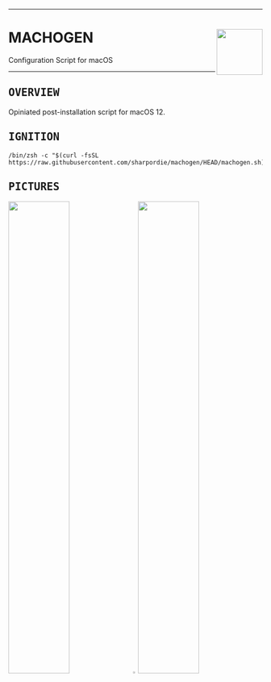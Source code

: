 <hr><div>
<a href="../.."><img align="right" height="91" src="https://user-images.githubusercontent.com/72373746/205436022-b9e7ffd6-becc-43bc-90f6-81302e01cf55.png"></a>
<h1>MACHOGEN</h1>
<p>Configuration Script for macOS</p>
</div><hr>

<h2><samp>OVERVIEW</samp></h2>

Opiniated post-installation script for macOS 12.

<h2><samp>IGNITION</samp></h2>

```shell
/bin/zsh -c "$(curl -fsSL https://raw.githubusercontent.com/sharpordie/machogen/HEAD/machogen.sh)"
```

<h2><samp>PICTURES</samp></h2>

<a href="https://user-images.githubusercontent.com/72373746/205436210-4526475c-dabd-4d8a-a7a8-71b984cc53d5.png"><img src="https://user-images.githubusercontent.com/72373746/205436210-4526475c-dabd-4d8a-a7a8-71b984cc53d5.png" width="49%"/></a><a><img src="https://upload.wikimedia.org/wikipedia/commons/c/ca/1x1.png" width="2%"/></a><a href="https://fakeimg.pl/852x480/273445/fff/?text=‏‏‎ ‎"><img src="https://fakeimg.pl/852x480/273445/fff/?text=‏‏‎ ‎" width="49%"/></a>
